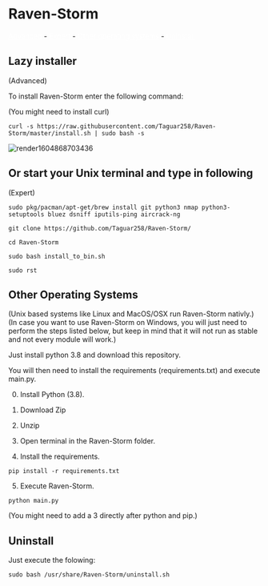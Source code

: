 # Raven-Storm

<a style="color: white;" href="https://github.com/Taguar258/Raven-Storm/blob/master/INSTALLATION.md#lazy-installer">Advanced</a> - <a style="color: white;" href="https://github.com/Taguar258/Raven-Storm/blob/master/INSTALLATION.md#or-start-your-unix-terminal-and-type-in-following">Expert</a> - <a style="color: white;" href="https://github.com/Taguar258/Raven-Storm/blob/master/INSTALLATION.md#other-operating-systems">Other operating systems</a> - <a style="color: white;" href="https://github.com/Taguar258/Raven-Storm/blob/master/INSTALLATION.md#uninstall">Uninstall</a>

## Lazy installer
(Advanced)

To install Raven-Storm enter the following command:

(You might need to install curl)

```curl -s https://raw.githubusercontent.com/Taguar258/Raven-Storm/master/install.sh | sudo bash -s```

![render1604868703436](https://user-images.githubusercontent.com/36562445/98484164-d0ec5300-220d-11eb-8fe5-0c9d4d2103e6.gif)

## Or start your Unix terminal and type in following

(Expert)

```sudo pkg/pacman/apt-get/brew install git python3 nmap python3-setuptools bluez dsniff iputils-ping aircrack-ng```

```git clone https://github.com/Taguar258/Raven-Storm/```

```cd Raven-Storm```

```sudo bash install_to_bin.sh```

```sudo rst```

## Other Operating Systems

(Unix based systems like Linux and MacOS/OSX run Raven-Storm nativly.)
(In case you want to use Raven-Storm on Windows, you will just need to perform the steps listed below, but keep in mind that it will not run as stable and not every module will work.)

Just install python 3.8 and download this repository.

You will then need to install the requirements (requirements.txt) and execute main.py.

0. Install Python (3.8).

1. Download Zip

2. Unzip

3. Open terminal in the Raven-Storm folder.

4. Install the requirements.

`pip install -r requirements.txt`

5. Execute Raven-Storm.

`python main.py`

(You might need to add a 3 directly after python and pip.)

## Uninstall

Just execute the folowing:

```
sudo bash /usr/share/Raven-Storm/uninstall.sh
```
